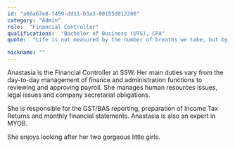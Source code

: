 ```yaml
---
id: "a66a67e8-f459-dd11-b3a3-00155d012206"
category: "Admin"
role:  "Financial Controller"
qualifications:  "Bachelor of Business (UTS), CPA"
quote:  "Life is not measured by the number of breaths we take, but by the moments that take our breath away."

nickname: ""
---
```


Anastasia is the Financial Controller at SSW. Her main duties vary from the day-to-day management of finance and administration functions to reviewing and approving payroll. She manages human resources issues, legal issues and company secretarial obligations.

She is responsible for the GST/BAS reporting, preparation of Income Tax Returns and monthly financial statements. Anastasia is also an expert in MYOB.

She enjoys looking after her two gorgeous little girls. 